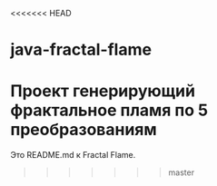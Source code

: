 <<<<<<< HEAD
# java-fractal-flame
Проект генерирующий фрактальное пламя по 5 преобразованиям
=======
Это README.md к Fractal Flame.
>>>>>>> master
